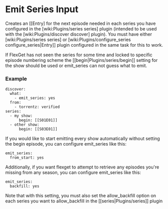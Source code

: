# Emit Series Input

Creates an [[Entry] for the next episode needed in each series you have configured in the [wiki:Plugins/series series] plugin (intended to be used with the [wiki:Plugins/discover discover] plugin). You must have either [wiki:Plugins/series series] or [wiki:Plugins/configure_series configure_series|Entry]] plugin configured in the same task for this to work. 

If FlexGet has not seen the series for some time and locked to specific episode numbering scheme the [[begin|Plugins/series/begin]] setting for the show should be used or emit_series can not guess what to emit.

### Example


    discover:
      what:
        - emit_series: yes
      from:
        - torrentz: verified
    series:
      - my show:
          begin: [[S01E01]]
      - other show:
          begin: [[S03E01]]


If you would like to start emitting every show automatically without setting the begin episode, you can configure emit_series like this:

    emit_series:
      from_start: yes


Additionally, if you want flexget to attempt to retrieve any episodes you're missing from any season, you can configure emit_series like this:

    emit_series:
      backfill: yes


Note that with this setting, you must also set the allow_backfill option on each series you want to allow_backfill in the [[series|Plugins/series]] plugin
